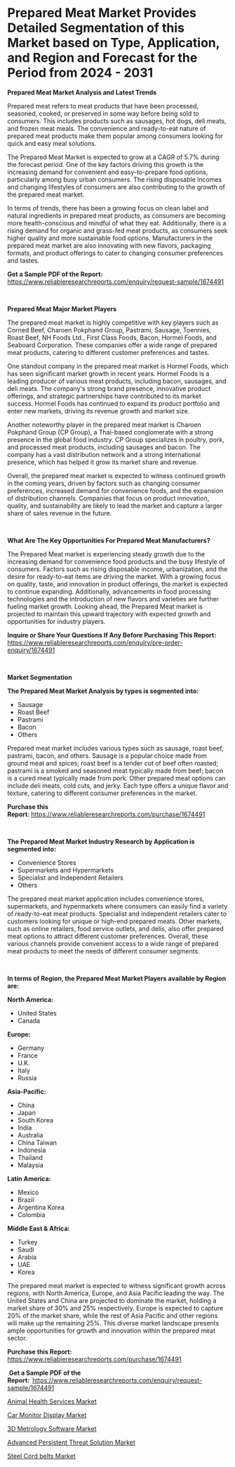 <p><h1>Prepared Meat Market Provides Detailed Segmentation of this Market based on Type, Application, and Region and Forecast for the Period from 2024 - 2031</h1></p><p><strong>Prepared Meat Market Analysis and Latest Trends</strong></p>
<p><p>Prepared meat refers to meat products that have been processed, seasoned, cooked, or preserved in some way before being sold to consumers. This includes products such as sausages, hot dogs, deli meats, and frozen meat meals. The convenience and ready-to-eat nature of prepared meat products make them popular among consumers looking for quick and easy meal solutions.</p><p>The Prepared Meat Market is expected to grow at a CAGR of 5.7% during the forecast period. One of the key factors driving this growth is the increasing demand for convenient and easy-to-prepare food options, particularly among busy urban consumers. The rising disposable incomes and changing lifestyles of consumers are also contributing to the growth of the prepared meat market.</p><p>In terms of trends, there has been a growing focus on clean label and natural ingredients in prepared meat products, as consumers are becoming more health-conscious and mindful of what they eat. Additionally, there is a rising demand for organic and grass-fed meat products, as consumers seek higher quality and more sustainable food options. Manufacturers in the prepared meat market are also innovating with new flavors, packaging formats, and product offerings to cater to changing consumer preferences and tastes.</p></p>
<p><strong>Get a Sample PDF of the Report:&nbsp;</strong> <a href="https://www.reliableresearchreports.com/enquiry/request-sample/1674491">https://www.reliableresearchreports.com/enquiry/request-sample/1674491</a></p>
<p>&nbsp;</p>
<p><strong>Prepared Meat Major Market Players</strong></p>
<p><p>The prepared meat market is highly competitive with key players such as Corned Beef, Charoen Pokphand Group, Pastrami, Sausage, Toennies, Roast Beef, NH Foods Ltd., First Class Foods, Bacon, Hormel Foods, and Seaboard Corporation. These companies offer a wide range of prepared meat products, catering to different customer preferences and tastes.</p><p>One standout company in the prepared meat market is Hormel Foods, which has seen significant market growth in recent years. Hormel Foods is a leading producer of various meat products, including bacon, sausages, and deli meats. The company's strong brand presence, innovative product offerings, and strategic partnerships have contributed to its market success. Hormel Foods has continued to expand its product portfolio and enter new markets, driving its revenue growth and market size.</p><p>Another noteworthy player in the prepared meat market is Charoen Pokphand Group (CP Group), a Thai-based conglomerate with a strong presence in the global food industry. CP Group specializes in poultry, pork, and processed meat products, including sausages and bacon. The company has a vast distribution network and a strong international presence, which has helped it grow its market share and revenue.</p><p>Overall, the prepared meat market is expected to witness continued growth in the coming years, driven by factors such as changing consumer preferences, increased demand for convenience foods, and the expansion of distribution channels. Companies that focus on product innovation, quality, and sustainability are likely to lead the market and capture a larger share of sales revenue in the future.</p></p>
<p>&nbsp;</p>
<p><strong>What Are The Key Opportunities For Prepared Meat Manufacturers?</strong></p>
<p><p>The Prepared Meat market is experiencing steady growth due to the increasing demand for convenience food products and the busy lifestyle of consumers. Factors such as rising disposable income, urbanization, and the desire for ready-to-eat items are driving the market. With a growing focus on quality, taste, and innovation in product offerings, the market is expected to continue expanding. Additionally, advancements in food processing technologies and the introduction of new flavors and varieties are further fueling market growth. Looking ahead, the Prepared Meat market is projected to maintain this upward trajectory with expected growth and opportunities for industry players.</p></p>
<p><strong>Inquire or Share Your Questions If Any Before Purchasing This Report:</strong> <a href="https://www.reliableresearchreports.com/enquiry/pre-order-enquiry/1674491">https://www.reliableresearchreports.com/enquiry/pre-order-enquiry/1674491</a></p>
<p>&nbsp;</p>
<p><strong>Market Segmentation</strong></p>
<p><strong>The Prepared Meat Market Analysis by types is segmented into:</strong></p>
<p><ul><li>Sausage</li><li>Roast Beef</li><li>Pastrami</li><li>Bacon</li><li>Others</li></ul></p>
<p><p>Prepared meat market includes various types such as sausage, roast beef, pastrami, bacon, and others. Sausage is a popular choice made from ground meat and spices; roast beef is a tender cut of beef often roasted; pastrami is a smoked and seasoned meat typically made from beef; bacon is a cured meat typically made from pork. Other prepared meat options can include deli meats, cold cuts, and jerky. Each type offers a unique flavor and texture, catering to different consumer preferences in the market.</p></p>
<p><strong>Purchase this Report:&nbsp;</strong><a href="https://www.reliableresearchreports.com/purchase/1674491">https://www.reliableresearchreports.com/purchase/1674491</a></p>
<p>&nbsp;</p>
<p><strong>The Prepared Meat Market Industry Research by Application is segmented into:</strong></p>
<p><ul><li>Convenience Stores</li><li>Supermarkets and Hypermarkets</li><li>Specialist and Independent Retailers</li><li>Others</li></ul></p>
<p><p>The prepared meat market application includes convenience stores, supermarkets, and hypermarkets where consumers can easily find a variety of ready-to-eat meat products. Specialist and independent retailers cater to customers looking for unique or high-end prepared meats. Other markets, such as online retailers, food service outlets, and delis, also offer prepared meat options to attract different customer preferences. Overall, these various channels provide convenient access to a wide range of prepared meat products to meet the needs of different consumer segments.</p></p>
<p>&nbsp;</p>
<p><strong>In terms of Region, the Prepared Meat Market Players available by Region are:</strong></p>
<p>
    <p> <strong> North America: </strong>
        <ul>
            <li>United States</li>
            <li>Canada</li>
        </ul>
        </p> 
    <p> <strong> Europe: </strong>
        <ul>
            <li>Germany</li>
            <li>France</li>
            <li>U.K.</li>
            <li>Italy</li>
            <li>Russia</li>
        </ul>
        </p> 
    <p> <strong> Asia-Pacific: </strong>
        <ul>
            <li>China</li>
            <li>Japan</li>
            <li>South Korea</li>
            <li>India</li>
            <li>Australia</li>
            <li>China Taiwan</li>
            <li>Indonesia</li>
            <li>Thailand</li>
            <li>Malaysia</li>
        </ul>
        </p> 
    <p> <strong> Latin America: </strong>
        <ul>
            <li>Mexico</li>
            <li>Brazil</li>
            <li>Argentina Korea</li>
            <li>Colombia</li>
        </ul>
        </p> 
    <p> <strong> Middle East & Africa: </strong>
        <ul>
            <li>Turkey</li>
            <li>Saudi</li>
            <li>Arabia</li>
            <li>UAE</li>
            <li>Korea</li>
        </ul>
    </p>
    </p>
<p><p>The prepared meat market is expected to witness significant growth across regions, with North America, Europe, and Asia Pacific leading the way. The United States and China are projected to dominate the market, holding a market share of 30% and 25% respectively. Europe is expected to capture 20% of the market share, while the rest of Asia Pacific and other regions will make up the remaining 25%. This diverse market landscape presents ample opportunities for growth and innovation within the prepared meat sector.</p></p>
<p><strong>Purchase this Report: </strong><a href="https://www.reliableresearchreports.com/purchase/1674491">https://www.reliableresearchreports.com/purchase/1674491</a></p>
<p>&nbsp;<strong>Get a Sample PDF of the Report:&nbsp;&nbsp;</strong><a href="https://www.reliableresearchreports.com/enquiry/request-sample/1674491">https://www.reliableresearchreports.com/enquiry/request-sample/1674491</a></p>
<p><strong></strong></p>
<p><p><a href="https://medium.com/@amyacrooks6457/animal-health-services-market-trends-forecast-and-competitive-analysis-to-2031-576776b82030">Animal Health Services Market</a></p><p><a href="https://issuu.com/reportprime-2/docs/car-monitor-display-market-size-2030.pptx">Car Monitor Display Market</a></p><p><a href="https://medium.com/@lilyberge344/3d-metrology-software-market-insight-market-trends-growth-forecasted-from-2024-to-2031-f5de5accf00f">3D Metrology Software Market</a></p><p><a href="https://medium.com/@amyacrooks6457/advanced-persistent-threat-solution-market-size-reveals-the-best-marketing-channels-in-global-625bd6766e95">Advanced Persistent Threat Solution Market</a></p><p><a href="https://issuu.com/reportprime-2/docs/steel-cord-belts-market-size-2030.pptx">Steel Cord belts Market</a></p></p>